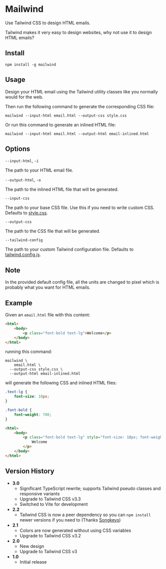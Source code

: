 # Mailwind

Use Tailwind CSS to design HTML emails.

Tailwind makes it very easy to design websites, why not use it to design HTML emails?

## Install

```
npm install -g mailwind
```

## Usage

Design your HTML email using the Tailwind utility classes like you normally would for the web.

Then run the following command to generate the corresponding CSS file:

```
mailwind --input-html email.html --output-css style.css
```

Or run this command to generate an inlined HTML file:

```
mailwind --input-html email.html --output-html email-inlined.html
```

## Options

`--input-html`, `-i`

The path to your HTML email file.

`--output-html`, `-o`

The path to the inlined HTML file that will be generated.

`--input-css`

The path to your base CSS file. Use this if you need to write custom CSS. Defaults to [style.css](./src/style.css).

`--output-css`

The path to the CSS file that will be generated.

`--tailwind-config`

The path to your custom Tailwind configuration file. Defaults to [tailwind.config.js](./src/tailwind.config.js).

## Note

In the provided default config file, all the units are changed to pixel which is probably what you want for HTML emails.

## Example

Given an `email.html` file with this content:

```html
<html>
    <body>
        <p class="font-bold text-lg">Welcome</p>
    </body>
</html>
```

running this command:

```
mailwind \
    email.html \
  --output-css style.css \
  --output-html email-inlined.html
```

will generate the following CSS and inlined HTML files:

```css
.text-lg {
    font-size: 18px;
}

.font-bold {
    font-weight: 700;
}
```

```html
<html>
    <body>
        <p class="font-bold text-lg" style="font-size: 18px; font-weight: 700;">
            Welcome
        </p>
    </body>
</html>
```

## Version History

-   **3.0**
    -   Significant TypeScript rewrite; supports Tailwind pseudo classes and responsive variants
    -   Upgrade to Tailwind CSS v3.3
    -   Switched to Vite for development
-   **2.2**
    -   Tailwind CSS is now a peer dependency so you can `npm install` newer versions if you need to (Thanks [Songkeys](https://github.com/Songkeys))
-   **2.1**
    -   Colors are now generated without using CSS variables
    -   Upgrade to Tailwind CSS v3.2
-   **2.0**
    -   New design
    -   Upgrade to Tailwind CSS v3
-   **1.0**
    -   Initial release
